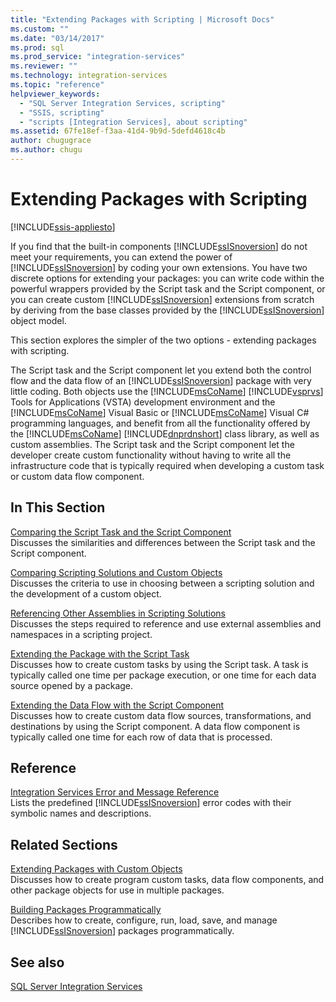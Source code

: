 ```yaml
---
title: "Extending Packages with Scripting | Microsoft Docs"
ms.custom: ""
ms.date: "03/14/2017"
ms.prod: sql
ms.prod_service: "integration-services"
ms.reviewer: ""
ms.technology: integration-services
ms.topic: "reference"
helpviewer_keywords: 
  - "SQL Server Integration Services, scripting"
  - "SSIS, scripting"
  - "scripts [Integration Services], about scripting"
ms.assetid: 67fe18ef-f3aa-41d4-9b9d-5defd4618c4b
author: chugugrace
ms.author: chugu
---
```

# Extending Packages with Scripting

[!INCLUDE[ssis-appliesto](../../includes/ssis-appliesto-ssvrpluslinux-asdb-asdw-xxx.md)]


  If you find that the built-in components [!INCLUDE[ssISnoversion](../../includes/ssisnoversion-md.md)] do not meet your requirements, you can extend the power of [!INCLUDE[ssISnoversion](../../includes/ssisnoversion-md.md)] by coding your own extensions. You have two discrete options for extending your packages: you can write code within the powerful wrappers provided by the Script task and the Script component, or you can create custom [!INCLUDE[ssISnoversion](../../includes/ssisnoversion-md.md)] extensions from scratch by deriving from the base classes provided by the [!INCLUDE[ssISnoversion](../../includes/ssisnoversion-md.md)] object model.  
  
 This section explores the simpler of the two options - extending packages with scripting.  
  
 The Script task and the Script component let you extend both the control flow and the data flow of an [!INCLUDE[ssISnoversion](../../includes/ssisnoversion-md.md)] package with very little coding. Both objects use the [!INCLUDE[msCoName](../../includes/msconame-md.md)] [!INCLUDE[vsprvs](../../includes/vsprvs-md.md)] Tools for Applications (VSTA) development environment and the [!INCLUDE[msCoName](../../includes/msconame-md.md)] Visual Basic or [!INCLUDE[msCoName](../../includes/msconame-md.md)] Visual C# programming languages, and benefit from all the functionality offered by the [!INCLUDE[msCoName](../../includes/msconame-md.md)] [!INCLUDE[dnprdnshort](../../includes/dnprdnshort-md.md)] class library, as well as custom assemblies. The Script task and the Script component let the developer create custom functionality without having to write all the infrastructure code that is typically required when developing a custom task or custom data flow component.  
  
## In This Section  
 [Comparing the Script Task and the Script Component](../../integration-services/extending-packages-scripting/comparing-the-script-task-and-the-script-component.md)  
 Discusses the similarities and differences between the Script task and the Script component.  
  
 [Comparing Scripting Solutions and Custom Objects](../../integration-services/extending-packages-scripting/comparing-scripting-solutions-and-custom-objects.md)  
 Discusses the criteria to use in choosing between a scripting solution and the development of a custom object.  
  
 [Referencing Other Assemblies in Scripting Solutions](../../integration-services/extending-packages-scripting/referencing-other-assemblies-in-scripting-solutions.md)  
 Discusses the steps required to reference and use external assemblies and namespaces in a scripting project.  
  
 [Extending the Package with the Script Task](../../integration-services/extending-packages-scripting/task/extending-the-package-with-the-script-task.md)  
 Discusses how to create custom tasks by using the Script task. A task is typically called one time per package execution, or one time for each data source opened by a package.  
  
 [Extending the Data Flow with the Script Component](../../integration-services/extending-packages-scripting/data-flow-script-component/extending-the-data-flow-with-the-script-component.md)  
 Discusses how to create custom data flow sources, transformations, and destinations by using the Script component. A data flow component is typically called one time for each row of data that is processed.  
  
## Reference  
 [Integration Services Error and Message Reference](../../integration-services/integration-services-error-and-message-reference.md)  
 Lists the predefined [!INCLUDE[ssISnoversion](../../includes/ssisnoversion-md.md)] error codes with their symbolic names and descriptions.  
  
## Related Sections  
 [Extending Packages with Custom Objects](../../integration-services/extending-packages-custom-objects/extending-packages-with-custom-objects.md)  
 Discusses how to create program custom tasks, data flow components, and other package objects for use in multiple packages.  
  
 [Building Packages Programmatically](../../integration-services/building-packages-programmatically/building-packages-programmatically.md)  
 Describes how to create, configure, run, load, save, and manage [!INCLUDE[ssISnoversion](../../includes/ssisnoversion-md.md)] packages programmatically.  
  
## See also  
 [SQL Server Integration Services](../../integration-services/sql-server-integration-services.md)  
  
  
